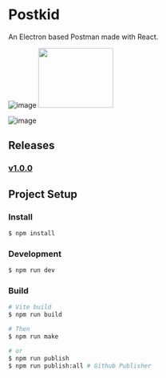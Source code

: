 # Postkid

An Electron based Postman made with React.

![image](https://www.electronjs.org/assets/img/logo.svg) <img src="https://upload.wikimedia.org/wikipedia/commons/a/a7/React-icon.svg" width="150" height="120" />

![image](https://imgur.com/yBhUlIv.png)

## Releases

### [v1.0.0](https://github.com/Febrandt/postkid/releases)

## Project Setup

### Install

```bash
$ npm install
```

### Development

```bash
$ npm run dev
```

### Build

```bash
# Vite build
$ npm run build

# Then
$ npm run make

# or
$ npm run publish
$ npm run publish:all # Github Publisher
```
